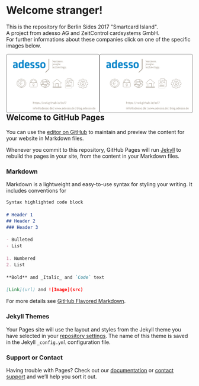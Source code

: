 # Welcome stranger!
This is the repository for Berlin Sides 2017 "Smartcard Island".</br>
A  project from adesso AG and ZeitControl cardsystems GmbH.</br>
For further informations about these companies click on one of the specific images below.</br>
<div><a href="https://adesso.de"><img src="TMW_Cardlayout_Preview3.png" align="left"  width="50%" ></a>
<a href="https://adesso.de"><img src="TMW_Cardlayout_Preview3.png" align="right" width="50%" ></a>
</div>

## Welcome to GitHub Pages

You can use the [editor on GitHub](https://github.com/VX4/bs17/edit/master/README.md) to maintain and preview the content for your website in Markdown files.

Whenever you commit to this repository, GitHub Pages will run [Jekyll](https://jekyllrb.com/) to rebuild the pages in your site, from the content in your Markdown files.

### Markdown

Markdown is a lightweight and easy-to-use syntax for styling your writing. It includes conventions for

```markdown
Syntax highlighted code block

# Header 1
## Header 2
### Header 3

- Bulleted
- List

1. Numbered
2. List

**Bold** and _Italic_ and `Code` text

[Link](url) and ![Image](src)
```

For more details see [GitHub Flavored Markdown](https://guides.github.com/features/mastering-markdown/).

### Jekyll Themes

Your Pages site will use the layout and styles from the Jekyll theme you have selected in your [repository settings](https://github.com/VX4/bs17/settings). The name of this theme is saved in the Jekyll `_config.yml` configuration file.

### Support or Contact

Having trouble with Pages? Check out our [documentation](https://help.github.com/categories/github-pages-basics/) or [contact support](https://github.com/contact) and we’ll help you sort it out.
